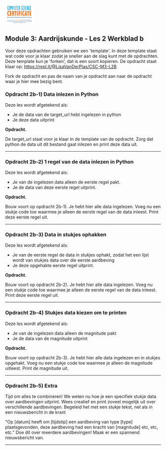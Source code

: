 <img src="../../img/Logo cs-certificate.jpg" style="zoom:9%">

## Module 3: Aardrijskunde - Les 2 Werkblad b

Voor deze opdrachten gebruiken we een 'template'. In deze template staat wat code voor je klaar zodat je sneller aan de slag kunt met de opdrachten. 
Deze template kun je 'forken', dat is een soort kopieren.
De opdracht staat klaar op: https://repl.it/@LisaVanDerPlas/CSC-M3-L2B

Fork de opdracht en pas de naam van je opdracht aan naar de opdracht waar je hier mee bezig bent.



### Opdracht 2b-1) Data inlezen in Python

Deze les wordt afgetekend als:

- Je de data van de target_url hebt ingelezen in python
- Je deze data uitprint

**Opdracht.** 

De target_url staat voor je klaar in de template van de opdracht. Zorg dat python de data uit dit bestand gaat inlezen en print deze data uit.



------

### Opdracht 2b-2) 1 regel van de data inlezen in Python

Deze les wordt afgetekend als:

- Je van de ingelezen data alleen de eerste regel pakt.
- Je de data van deze eerste regel uitprint.

**Opdracht.** 

Bouw voort op opdracht 2b-1). Je hebt hier alle data ingelezen. Voeg nu een stukje code toe waarmee je alleen de eerste regel van de data inleest. Print deze eerste regel uit. 



------

### Opdracht 2b-3) Data in stukjes ophakken

Deze les wordt afgetekend als:

- Je van de eerste regel de data in stukjes ophakt, zodat het een lijst wordt van stukjes data over die eerste aardbeving
- Je deze opgehakte eerste regel uitprint. 

**Opdracht.** 

Bouw voort op opdracht 2b-2). Je hebt hier alle data ingelezen. Voeg nu een stukje code toe waarmee je alleen de eerste regel van de data inleest. Print deze eerste regel uit. 



------

### Opdracht 2b-4) Stukjes data kiezen om te printen

Deze les wordt afgetekend als:

- Je van de ingelezen data alleen de magnitude pakt
- Je de data van de magnitude uitprint

**Opdracht.** 

Bouw voort op opdracht 2b-3). Je hebt hier alle data ingelezen en in stukjes opgehakt. Voeg nu een stukje code toe waarmee je alleen de magnitude uitleest. Print de magnitude uit. 



------

### Opdracht 2b-5) Extra

Tijd om alles te combineren! We weten nu hoe je een specifiek stukje data over aardbevingen uitprint.
Wees creatief en print zoveel mogelijk uit over verschillende aardbevingen. Begeleid het met een stukje tekst, net als in een nieuwsbericht in de krant

"Op [datum] heeft om [tijdstip] een aardbeving van type [type] plaatsgevonden, deze aardbeving had een kracht van [magnitude] etc, etc, etc."
Doe dit over meerdere aardbevingen! Maak er een spannend nieuwsbericht van.



------

